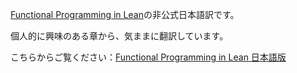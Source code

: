 [Functional Programming in Lean](https://lean-lang.org/functional_programming_in_lean/title.html)の非公式日本語訳です。

個人的に興味のある章から、気ままに翻訳しています。

こちらからご覧ください：[Functional Programming in Lean 日本語版](https://ihuku.github.io/fp-lean-jp/index.html)